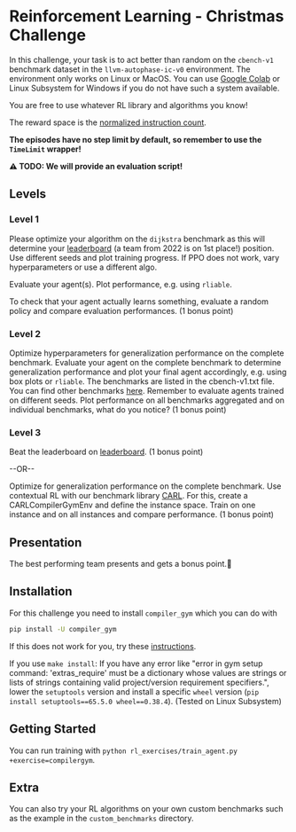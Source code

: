 # Reinforcement Learning - Christmas Challenge

In this challenge, your task is to act better than random on the `cbench-v1` benchmark dataset in the `llvm-autophase-ic-v0` environment. 
The environment only works on Linux or MacOS.
You can use [Google Colab](colab.research.google.com/) or Linux Subsystem for Windows if you do not have such a system available.

You are free to use whatever RL library and algorithms you know!

The reward space is the [normalized instruction count](https://compilergym.com/llvm/index.html#ir-instruction-count).

**The episodes have no step limit by default, so remember to use the `TimeLimit` wrapper!**

**⚠ TODO: We will provide an evaluation script!**

## Levels
### Level 1
Please optimize your algorithm on the `dijkstra` benchmark as this will determine your [leaderboard](https://github.com/facebookresearch/CompilerGym#leaderboards) (a team from 2022 is on 1st place!) position.
Use different seeds and plot training progress. If PPO does not work, vary hyperparameters or use a different algo.

Evaluate your agent(s). Plot performance, e.g. using `rliable`.

To check that your agent actually learns something, evaluate a random policy and compare evaluation performances.
(1 bonus point)

### Level 2
Optimize hyperparameters for generalization performance on the complete benchmark.
Evaluate your agent on the complete benchmark to determine generalization performance and plot your final agent accordingly, e.g. using box plots or `rliable`.
The benchmarks are listed in the cbench-v1.txt file.
You can find other benchmarks [here](https://compilergym.com/llvm/index.html#datasets).
Remember to evaluate agents trained on different seeds.
Plot performance on all benchmarks aggregated and on individual benchmarks, what do you notice?
(1 bonus point)

### Level 3
Beat the leaderboard on [leaderboard](https://github.com/facebookresearch/CompilerGym#leaderboards). (1 bonus point)

--OR--

Optimize for generalization performance on the complete benchmark. Use contextual RL 
with our benchmark library [CARL](https://github.com/automl/CARL). For this, create a CARLCompilerGymEnv and define the instance space.
Train on one instance and on all instances and compare performance. (1 bonus point)


## Presentation
The best performing team presents and gets a bonus point.🙂

## Installation
For this challenge you need to install `compiler_gym` which you can do with

```bash
pip install -U compiler_gym
```
If this does not work for you, try these [instructions](https://github.com/facebookresearch/CompilerGym/blob/development/INSTALL.md).

If you use `make install`: If you have any error like "error in gym setup command: 'extras_require' must be a dictionary whose values are strings or lists of strings containing valid project/version requirement specifiers.", lower the `setuptools` version and install a specific `wheel` version (`pip install setuptools==65.5.0 wheel==0.38.4`). (Tested on Linux Subsystem)


## Getting Started
You can run training with `python rl_exercises/train_agent.py +exercise=compilergym`.

## Extra
You can also try your RL algorithms on your own custom benchmarks such as the example in the `custom_benchmarks` directory.
